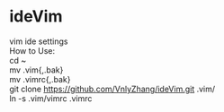 # ideVim
vim ide settings
<br />How to Use:
<br />cd ~
<br />mv .vim{,.bak}
<br />mv .vimrc{,.bak}
<br />git clone https://github.com/VnlyZhang/ideVim.git .vim/
<br />ln -s .vim/vimrc .vimrc

